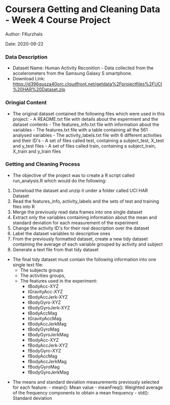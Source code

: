 # Coursera Getting and Cleaning Data - Week 4 Course Project

Author: FKurzhals

Date: 2020-09-22

### Data Description

- Dataset Name: Human Activity Reconition - Data collected from the accelerometers from the Samsung Galaxy S smartphone.
- Download Link: https://d396qusza40orc.cloudfront.net/getdata%2Fprojectfiles%2FUCI%20HAR%20Dataset.zip

### Oringial Content

* The original dataset contained the following files which were used in this project:
        - A README.txt file with details about the expermient and the dataset contents
        - The features_info.txt file with information about the variables
        - The features.txt file with a table containing all the 561 analysed variables
        - The activity_labels.txt file with 6 different activities and their ID's
        - A set of files called test, containing a subject_test, X_test and y_test files
        - A set of files called train, containing a subject_train, X_train and y_train files

### Getting and Cleaning Process

* The objective of the project was to create a R script called run_analysis.R which would do the following:
 1. Donwload the dataset and unzip it under a folder called UCI HAR Dataset
 2. Read the features_info, activity_labels and the sets of test and training files into R
 3. Merge the previously read data frames into one single dataset
 4. Extract only the variables containing information about the mean and standard deviation for each measurement of the experiment
 5. Change the activity ID's for their real description over the dataset
 6. Label the dataset variables to descriptive ones
 7. From the previously formatted dataset, create a new tidy dataset containing the average of each variable grouped by activity and subject
 8. Generate a text file from that tidy dataset

* The final tidy dataset must contain the following information into one single text file:
   + The subjects groups
   + The activities groups,
   + The features used in the experiment:
      - tBodyAcc-XYZ
      - tGravityAcc-XYZ
      - tBodyAccJerk-XYZ
      - tBodyGyro-XYZ
      - tBodyGyroJerk-XYZ
      - tBodyAccMag
      - tGravityAccMag
      - tBodyAccJerkMag
      - tBodyGyroMag
      - tBodyGyroJerkMag
      - fBodyAcc-XYZ
      - fBodyAccJerk-XYZ
      - fBodyGyro-XYZ
      - fBodyAccMag
      - fBodyAccJerkMag
      - fBodyGyroMag
      - fBodyGyroJerkMag
+ The means and standard deviation measurements previously selected for each feature:
        - mean(): Mean value
        - meanFreq(): Weighted average of the frequency components to obtain a mean frequency
        - std(): Standard deviation
